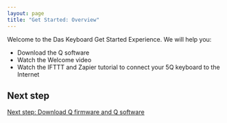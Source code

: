 ```yaml
---
layout: page
title: "Get Started: Overview"
---
```


Welcome to the Das Keyboard Get Started Experience. We will help you:

* Download the Q software
* Watch the Welcome video
* Watch the IFTTT and Zapier tutorial to connect your 5Q keyboard to the Internet

## Next step

[Next step: Download Q firmware and Q software]({{site.baseurl}}/get-started/download/)